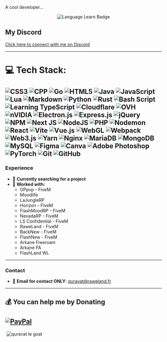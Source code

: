 A cool developer...

<p align="center">
  <img src="https://badgen.net/badge/Language%20Learn/8/orange" alt="Language Learn Badge" />
</p>

## My Discord
[Click here to connect with me on Discord](https://discordapp.com/users/1147659855822323717)

---

# 💻 Tech Stack:
![CSS3](https://img.shields.io/badge/css3-%231572B6.svg?style=flat&logo=css3&logoColor=white) ![CPP](https://img.shields.io/badge/c++-%2300599C.svg?style=flat&logo=c%2B%2B&logoColor=white) ![Go](https://img.shields.io/badge/go-%2300ADD8.svg?style=flat&logo=go&logoColor=white) ![HTML5](https://img.shields.io/badge/html5-%23E34F26.svg?style=flat&logo=html5&logoColor=white) ![Java](https://img.shields.io/badge/java-%23ED8B00.svg?style=flat&logo=openjdk&logoColor=white) ![JavaScript](https://img.shields.io/badge/javascript-%23323330.svg?style=flat&logo=javascript&logoColor=%23F7DF1E) ![Lua](https://img.shields.io/badge/lua-%232C2D72.svg?style=flat&logo=lua&logoColor=white) ![Markdown](https://img.shields.io/badge/markdown-%23000000.svg?style=flat&logo=markdown&logoColor=white) ![Python](https://img.shields.io/badge/python-3670A0?style=flat&logo=python&logoColor=ffdd54) ![Rust](https://img.shields.io/badge/rust-%23000000.svg?style=flat&logo=rust&logoColor=white) ![Bash Script](https://img.shields.io/badge/bash_script-%23121011.svg?style=flat&logo=gnu-bash&logoColor=white) ![Learning TypeScript](https://img.shields.io/badge/typescript-%23007ACC.svg?style=flat&logo=typescript&logoColor=white) ![Cloudflare](https://img.shields.io/badge/Cloudflare-F38020?style=flat&logo=Cloudflare&logoColor=white) ![OVH](https://img.shields.io/badge/ovh-%23123F6D.svg?style=flat&logo=ovh&logoColor=#123F6D) ![nVIDIA](https://img.shields.io/badge/cuda-000000.svg?style=flat&logo=nVIDIA&logoColor=green) ![Electron.js](https://img.shields.io/badge/Electron-191970?style=flat&logo=Electron&logoColor=white) ![Express.js](https://img.shields.io/badge/express.js-%23404d59.svg?style=flat&logo=express&logoColor=%2361DAFB) ![jQuery](https://img.shields.io/badge/jquery-%230769AD.svg?style=flat&logo=jquery&logoColor=white) ![NPM](https://img.shields.io/badge/NPM-%23CB3837.svg?style=flat&logo=npm&logoColor=white) ![Next JS](https://img.shields.io/badge/Next-black?style=flat&logo=next.js&logoColor=white) ![NodeJS](https://img.shields.io/badge/node.js-6DA55F?style=flat&logo=node.js&logoColor=white) ![PHP](https://img.shields.io/badge/php-%23777BB4.svg?style=flat&logo=php&logoColor=white) ![Nodemon](https://img.shields.io/badge/NODEMON-%23323330.svg?style=flat&logo=nodemon&logoColor=%BBDEAD) ![React](https://img.shields.io/badge/react-%2320232a.svg?style=flat&logo=react&logoColor=%2361DAFB) ![Vite](https://img.shields.io/badge/vite-%23646CFF.svg?style=flat&logo=vite&logoColor=white) ![Vue.js](https://img.shields.io/badge/vue.js-%2335495e.svg?style=flat&logo=vuedotjs&logoColor=%234FC08D) ![WebGL](https://img.shields.io/badge/WebGL-990000?logo=webgl&logoColor=white&style=flat) ![Webpack](https://img.shields.io/badge/webpack-%238DD6F9.svg?style=flat&logo=webpack&logoColor=black) ![Web3.js](https://img.shields.io/badge/web3.js-F16822?style=flat&logo=web3.js&logoColor=white) ![Yarn](https://img.shields.io/badge/yarn-%232C8EBB.svg?style=flat&logo=yarn&logoColor=white) ![Nginx](https://img.shields.io/badge/nginx-%23009639.svg?style=flat&logo=nginx&logoColor=white) ![MariaDB](https://img.shields.io/badge/MariaDB-003545?style=flat&logo=mariadb&logoColor=white) ![MongoDB](https://img.shields.io/badge/MongoDB-%234ea94b.svg?style=flat&logo=mongodb&logoColor=white) ![MySQL](https://img.shields.io/badge/mysql-4479A1.svg?style=flat&logo=mysql&logoColor=white) ![Figma](https://img.shields.io/badge/figma-%23F24E1E.svg?style=flat&logo=figma&logoColor=white) ![Canva](https://img.shields.io/badge/Canva-%2300C4CC.svg?style=flat&logo=Canva&logoColor=white) ![Adobe Photoshop](https://img.shields.io/badge/adobe%20photoshop-%2331A8FF.svg?style=flat&logo=adobe%20photoshop&logoColor=white) ![PyTorch](https://img.shields.io/badge/PyTorch-%23EE4C2C.svg?style=flat&logo=PyTorch&logoColor=white) ![Git](https://img.shields.io/badge/git-%23F05033.svg?style=flat&logo=git&logoColor=white) ![GitHub](https://img.shields.io/badge/github-%23121011.svg?style=flat&logo=github&logoColor=white)
---

### Experience

- 💼 **Currently searching for a project**
- 💼 **Worked with:**
  - OPpvp - FiveM
  - Moodlife
  - LaJungleRP
  - Horizon - FiveM
  - FlashMoodRP - FiveM
  - NevadaRP - FiveM
  - LS Confidential - FiveM
  - RaweLand - FiveM
  - BackNew - FiveM
  - FlashNew - FiveM
  - Arkane Freeroam
  - Arkane FA
  - FlashLand WL


---

### Contact

- 📨 **Email for contact ONLY**: [quravat@raweland.fr](mailto:quravat@raweland.fr)

---

## 💰 You can help me by Donating
[![PayPal](https://img.shields.io/badge/PayPal-00457C?style=flat&logo=paypal&logoColor=white)](https://paypal.me/QuravatDev)
---

<p>&nbsp;<img align="center" src="https://github-readme-stats.vercel.app/api?username=Quravat&show_icons=true&locale=en" alt="quravat le goat" /></p>
